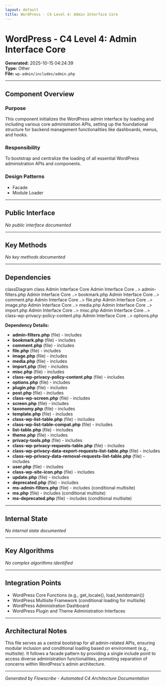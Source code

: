 ```yaml
---
layout: default
title: WordPress - C4 Level 4: Admin Interface Core
---
```


# WordPress - C4 Level 4: Admin Interface Core

**Generated:** 2025-10-15 04:24:39  
**Type:** Other  
**File:** `wp-admin/includes/admin.php`

---

## Component Overview

### Purpose
This component initializes the WordPress admin interface by loading and including various core administration APIs, setting up the foundational structure for backend management functionalities like dashboards, menus, and hooks.

### Responsibility
To bootstrap and centralize the loading of all essential WordPress administration APIs and components.

### Design Patterns
- Facade
- Module Loader

---

## Public Interface

*No public interface documented*

---

## Key Methods

*No key methods documented*

---

## Dependencies

<div class="mermaid">
classDiagram
    class Admin Interface Core
    Admin Interface Core ..> admin-filters.php
    Admin Interface Core ..> bookmark.php
    Admin Interface Core ..> comment.php
    Admin Interface Core ..> file.php
    Admin Interface Core ..> image.php
    Admin Interface Core ..> media.php
    Admin Interface Core ..> import.php
    Admin Interface Core ..> misc.php
    Admin Interface Core ..> class-wp-privacy-policy-content.php
    Admin Interface Core ..> options.php
</div>

**Dependency Details:**

- **admin-filters.php** (file) - includes
- **bookmark.php** (file) - includes
- **comment.php** (file) - includes
- **file.php** (file) - includes
- **image.php** (file) - includes
- **media.php** (file) - includes
- **import.php** (file) - includes
- **misc.php** (file) - includes
- **class-wp-privacy-policy-content.php** (file) - includes
- **options.php** (file) - includes
- **plugin.php** (file) - includes
- **post.php** (file) - includes
- **class-wp-screen.php** (file) - includes
- **screen.php** (file) - includes
- **taxonomy.php** (file) - includes
- **template.php** (file) - includes
- **class-wp-list-table.php** (file) - includes
- **class-wp-list-table-compat.php** (file) - includes
- **list-table.php** (file) - includes
- **theme.php** (file) - includes
- **privacy-tools.php** (file) - includes
- **class-wp-privacy-requests-table.php** (file) - includes
- **class-wp-privacy-data-export-requests-list-table.php** (file) - includes
- **class-wp-privacy-data-removal-requests-list-table.php** (file) - includes
- **user.php** (file) - includes
- **class-wp-site-icon.php** (file) - includes
- **update.php** (file) - includes
- **deprecated.php** (file) - includes
- **ms-admin-filters.php** (file) - includes (conditional multisite)
- **ms.php** (file) - includes (conditional multisite)
- **ms-deprecated.php** (file) - includes (conditional multisite)

---

## Internal State

*No internal state documented*

---

## Key Algorithms

*No complex algorithms identified*

---

## Integration Points

- WordPress Core Functions (e.g., get_locale(), load_textdomain())
- WordPress Multisite Framework (conditional loading for multisite)
- WordPress Administration Dashboard
- WordPress Plugin and Theme Administration Interfaces

---

## Architectural Notes

This file serves as a central bootstrap for all admin-related APIs, ensuring modular inclusion and conditional loading based on environment (e.g., multisite). It follows a facade pattern by providing a single include point to access diverse administration functionalities, promoting separation of concerns within WordPress's admin architecture.

---

*Generated by Flowscribe - Automated C4 Architecture Documentation*
